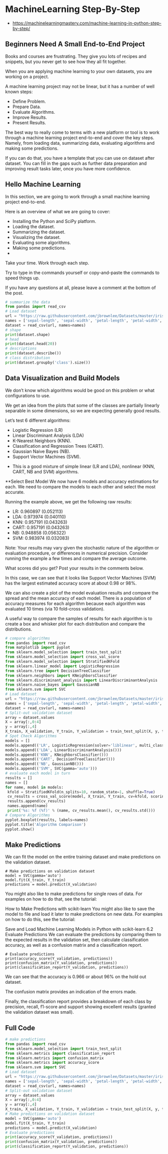 # MachineLearning  Step-By-Step
- https://machinelearningmastery.com/machine-learning-in-python-step-by-step/

## Beginners Need A Small End-to-End Project

Books and courses are frustrating. They give you lots of recipes and snippets, but you never get to see how they all fit together.

When you are applying machine learning to your own datasets, you are working on a project.

A machine learning project may not be linear, but it has a number of well known steps:

- Define Problem.
- Prepare Data.
- Evaluate Algorithms.
- Improve Results.
- Present Results.

The best way to really come to terms with a new platform or tool is to work through a machine learning project end-to-end and cover the key steps. Namely, from loading data, summarizing data, evaluating algorithms and making some predictions.

If you can do that, you have a template that you can use on dataset after dataset. You can fill in the gaps such as further data preparation and improving result tasks later, once you have more confidence.


## Hello  Machine Learning

In this section, we are going to work through a small machine learning project end-to-end.

Here is an overview of what we are going to cover:

- Installing the Python and SciPy platform.
- Loading the dataset.
- Summarizing the dataset.
- Visualizing the dataset.
- Evaluating some algorithms.
- Making some predictions.
- 
Take your time. Work through each step.

Try to type in the commands yourself or copy-and-paste the commands to speed things up.

If you have any questions at all, please leave a comment at the bottom of the post.

```python
# summarize the data
from pandas import read_csv
# Load dataset
url = "https://raw.githubusercontent.com/jbrownlee/Datasets/master/iris.csv"
names = ['sepal-length', 'sepal-width', 'petal-length', 'petal-width', 'class']
dataset = read_csv(url, names=names)
# shape
print(dataset.shape)
# head
print(dataset.head(20))
# descriptions
print(dataset.describe())
# class distribution
print(dataset.groupby('class').size())

```

## Data Visualization and  Build Models
We don’t know which algorithms would be good on this problem or what configurations to use.

We get an idea from the plots that some of the classes are partially linearly separable in some dimensions, so we are expecting generally good results.

Let’s test 6 different algorithms:

- Logistic Regression (LR)
- Linear Discriminant Analysis (LDA)
- K-Nearest Neighbors (KNN).
- Classification and Regression Trees (CART).
- Gaussian Naive Bayes (NB).
- Support Vector Machines (SVM).

* This is a good mixture of simple linear (LR and LDA), nonlinear (KNN, CART, NB and SVM) algorithms.

**Select Best Model
We now have 6 models and accuracy estimations for each. We need to compare the models to each other and select the most accurate.

Running the example above, we get the following raw results:

- LR: 0.960897 (0.052113)
- LDA: 0.973974 (0.040110)
- KNN: 0.957191 (0.043263)
- CART: 0.957191 (0.043263)
- NB: 0.948858 (0.056322)
- SVM: 0.983974 (0.032083)

Note: Your results may vary given the stochastic nature of the algorithm or evaluation procedure, or differences in numerical precision. Consider running the example a few times and compare the average outcome.

What scores did you get?
Post your results in the comments below.

In this case, we can see that it looks like Support Vector Machines (SVM) has the largest estimated accuracy score at about 0.98 or 98%.

We can also create a plot of the model evaluation results and compare the spread and the mean accuracy of each model. There is a population of accuracy measures for each algorithm because each algorithm was evaluated 10 times (via 10 fold-cross validation).

A useful way to compare the samples of results for each algorithm is to create a box and whisker plot for each distribution and compare the distributions.


```python
# compare algorithms
from pandas import read_csv
from matplotlib import pyplot
from sklearn.model_selection import train_test_split
from sklearn.model_selection import cross_val_score
from sklearn.model_selection import StratifiedKFold
from sklearn.linear_model import LogisticRegression
from sklearn.tree import DecisionTreeClassifier
from sklearn.neighbors import KNeighborsClassifier
from sklearn.discriminant_analysis import LinearDiscriminantAnalysis
from sklearn.naive_bayes import GaussianNB
from sklearn.svm import SVC
# Load dataset
url = "https://raw.githubusercontent.com/jbrownlee/Datasets/master/iris.csv"
names = ['sepal-length', 'sepal-width', 'petal-length', 'petal-width', 'class']
dataset = read_csv(url, names=names)
# Split-out validation dataset
array = dataset.values
X = array[:,0:4]
y = array[:,4]
X_train, X_validation, Y_train, Y_validation = train_test_split(X, y, test_size=0.20, random_state=1, shuffle=True)
# Spot Check Algorithms
models = []
models.append(('LR', LogisticRegression(solver='liblinear', multi_class='ovr')))
models.append(('LDA', LinearDiscriminantAnalysis()))
models.append(('KNN', KNeighborsClassifier()))
models.append(('CART', DecisionTreeClassifier()))
models.append(('NB', GaussianNB()))
models.append(('SVM', SVC(gamma='auto')))
# evaluate each model in turn
results = []
names = []
for name, model in models:
 kfold = StratifiedKFold(n_splits=10, random_state=1, shuffle=True)
 cv_results = cross_val_score(model, X_train, Y_train, cv=kfold, scoring='accuracy')
 results.append(cv_results)
 names.append(name)
 print('%s: %f (%f)' % (name, cv_results.mean(), cv_results.std()))
# Compare Algorithms
pyplot.boxplot(results, labels=names)
pyplot.title('Algorithm Comparison')
pyplot.show()

```

## Make Predictions
We can fit the model on the entire training dataset and make predictions on the validation dataset.

```
# Make predictions on validation dataset
model = SVC(gamma='auto')
model.fit(X_train, Y_train)
predictions = model.predict(X_validation)
```
You might also like to make predictions for single rows of data. For examples on how to do that, see the tutorial:

How to Make Predictions with scikit-learn
You might also like to save the model to file and load it later to make predictions on new data. For examples on how to do this, see the tutorial:

Save and Load Machine Learning Models in Python with scikit-learn
6.2 Evaluate Predictions
We can evaluate the predictions by comparing them to the expected results in the validation set, then calculate classification accuracy, as well as a confusion matrix and a classification report.

```
# Evaluate predictions
print(accuracy_score(Y_validation, predictions))
print(confusion_matrix(Y_validation, predictions))
print(classification_report(Y_validation, predictions))

```
We can see that the accuracy is 0.966 or about 96% on the hold out dataset.

The confusion matrix provides an indication of the errors made.

Finally, the classification report provides a breakdown of each class by precision, recall, f1-score and support showing excellent results (granted the validation dataset was small).

## Full Code



```python
# make predictions
from pandas import read_csv
from sklearn.model_selection import train_test_split
from sklearn.metrics import classification_report
from sklearn.metrics import confusion_matrix
from sklearn.metrics import accuracy_score
from sklearn.svm import SVC
# Load dataset
url = "https://raw.githubusercontent.com/jbrownlee/Datasets/master/iris.csv"
names = ['sepal-length', 'sepal-width', 'petal-length', 'petal-width', 'class']
dataset = read_csv(url, names=names)
# Split-out validation dataset
array = dataset.values
X = array[:,0:4]
y = array[:,4]
X_train, X_validation, Y_train, Y_validation = train_test_split(X, y, test_size=0.20, random_state=1)
# Make predictions on validation dataset
model = SVC(gamma='auto')
model.fit(X_train, Y_train)
predictions = model.predict(X_validation)
# Evaluate predictions
print(accuracy_score(Y_validation, predictions))
print(confusion_matrix(Y_validation, predictions))
print(classification_report(Y_validation, predictions))

```
